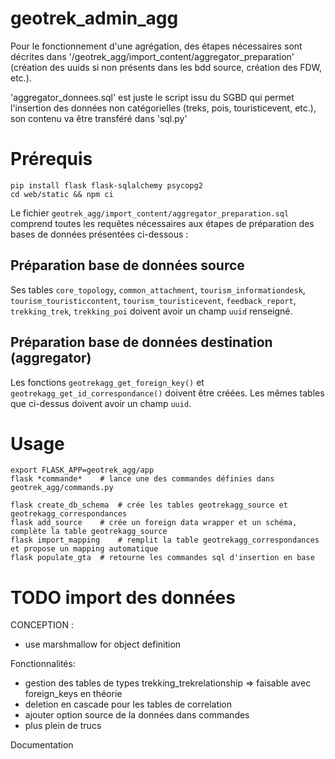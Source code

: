 # geotrek_admin_agg

Pour le fonctionnement d'une agrégation, des étapes nécessaires sont décrites dans '/geotrek_agg/import_content/aggregator_preparation' (création des uuids si non présents dans les bdd source, création des FDW, etc.).

'aggregator_donnees.sql' est juste le script issu du SGBD qui permet l'insertion des données non catégorielles (treks, pois, touristicevent, etc.), son contenu va être transféré dans 'sql.py'

# Prérequis

```
pip install flask flask-sqlalchemy psycopg2
cd web/static && npm ci
```

Le fichier `geotrek_agg/import_content/aggregator_preparation.sql` comprend toutes les requêtes nécessaires aux étapes de préparation des bases de données présentées ci-dessous :

## Préparation base de données source

Ses tables `core_topology`, `common_attachment`, `tourism_informationdesk`, `tourism_touristiccontent`, `tourism_touristicevent`, `feedback_report`, `trekking_trek`, `trekking_poi` doivent avoir un champ `uuid` renseigné.

## Préparation base de données destination (aggregator)

Les fonctions `geotrekagg_get_foreign_key()` et `geotrekagg_get_id_correspondance()` doivent être créées.
Les mêmes tables que ci-dessus doivent avoir un champ `uuid`.

# Usage

```
export FLASK_APP=geotrek_agg/app
flask *commande*    # lance une des commandes définies dans geotrek_agg/commands.py
```
```
flask create_db_schema  # crée les tables geotrekagg_source et geotrekagg_correspondances
flask add_source    # crée un foreign data wrapper et un schéma, complète la table geotrekagg_source
flask import_mapping    # remplit la table geotrekagg_correspondances et propose un mapping automatique
flask populate_gta  # retourne les commandes sql d'insertion en base
```


# TODO import des données
CONCEPTION :
- use marshmallow for object definition

Fonctionnalités:
- gestion des tables de types trekking_trekrelationship
               => faisable avec foreign_keys en théorie
- deletion en cascade pour les tables de correlation
- ajouter option source de la données dans commandes
- plus plein de trucs

Documentation
